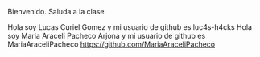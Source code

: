 Bienvenido. Saluda a la clase.

Hola soy Lucas Curiel Gomez y mi usuario de github es luc4s-h4cks
Hola soy Maria Araceli Pacheco Arjona y mi usuario de github es MariaAraceliPacheco https://github.com/MariaAraceliPacheco

